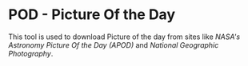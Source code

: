 # POD - Picture Of the Day

This tool is used to download Picture of the day from sites like *NASA's Astronomy Picture Of the Day (APOD)* and *National Geographic Photography*.